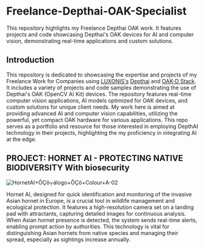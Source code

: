 # Freelance-Depthai-OAK-Specialist
This repository highlights my Freelance Depthai OAK work. It features projects and code showcasing Depthai's OAK devices for AI and computer vision, demonstrating real-time applications and custom solutions.

## Introduction
This repository is dedicated to showcasing the expertise and projects of my Freelance Work for Companies using [LUXONIS's](https://www.luxonis.com/) [Depthai](https://docs.luxonis.com/en/latest/) and [OAK-D Stack](https://shop.luxonis.com/). It includes a variety of projects and code samples demonstrating the use of Depthai's OAK (OpenCV AI Kit) devices. The repository features real-time computer vision applications, AI models optimized for OAK devices, and custom solutions for unique client needs. My work here is aimed at providing advanced AI and computer vision capabilities, utilizing the powerful, yet compact OAK hardware for various applications. This repo serves as a portfolio and resource for those interested in employing DepthAI technology in their projects, highlighting the my proficiency in integrating AI at the edge.

## PROJECT: HORNET AI - PROTECTING NATIVE BIODIVERSITY With biosecurity

![HornetAI+ÔÇô┬álogo+ÔÇô+Colour+A-02](https://github.com/SamiUddin-tech/Freelance-Depthai-OAK-Specialist/assets/81253183/70398add-43f9-4147-a144-91d279bcbb5e)

Hornet AI, designed for quick identification and monitoring of the invasive Asian hornet in Europe, is a crucial tool in wildlife management and ecological protection. It features a high-resolution camera set on a landing pad with attractants, capturing detailed images for continuous analysis. When Asian hornet presence is detected, the system sends real-time alerts, enabling prompt action by authorities. This technology is vital for distinguishing Asian hornets from native species and managing their spread, especially as sightings increase annually.

